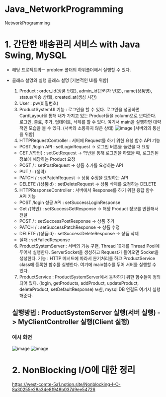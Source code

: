 # Java_NetworkProgramming
NetworkProgramming

# 1. 간단한 배송관리 서비스 with Java Swing, MySQL
- 해당 프로젝트의ㅡ problem 폴더의 하위폴더에서 실행할 수 있다.
- 클래스 설명와 실행 클래스 설명
  [기본적인 UI를 위함]
  1) Product : order_id(상품 번호), admin_id(관리자 번호), name(상품명), status(배송 상태), created_at(생성 시간)
  2) User : pw(비밀번호)
  3) ProductSystemUI
    기능 : 로그인을 할 수 있다. 로그인을 성공하면 CardLayout을 통해 내가 가지고 있는 Product들을 column으로 보여준다.
          로그인, 종료, 추가, 업데이트, 삭제를 할 수 있다.
          여기서 main을 실행하면 대략적인 모습을 볼 수 있다. (서버와 소통하지 않은 상태)
          ![image](https://user-images.githubusercontent.com/57055730/206972397-a8762e23-18e6-4f72-9758-eff02ab6fde0.png)
  [서버와의 통신을 위함]
  4) HTTPRequestController : 서버에 Request를 하기 위한 요청 함수 API
    기능  
    - POST /login API : setLoginRequest -> 로그인 버튼을 눌렀을 때 요청
    - GET /{학번} : setGetRequest -> 학번을 통해 로그인을 하였을 때, 로그인된 정보에 해당하는 Product 요청
    - POST / : setPostRequest -> 상품 추가를 요청하는 API
    - PUT / : (생략)
    - PATCH / : setPatchRequest -> 상품 수정을 요청하는 API
    - DELETE /{상품id} : setDeleteRequest -> 상품 삭제를 요청하는 DELETE
   5) HTTPResponseController : 서버에서 Response를 하기 위한 응답 함수 API
    기능
    - POST /login 성공 API : setSuccessLoginResponse
    - Get /{학번} : setSuccessGetResponse -> 해당 Product 정보를 반환해서 전달
    - POST / : setSuccessPostResponse -> 상품 추가
    - PATCH / : setSuccessPatchResponse -> 상품 수정
    - DELETE /{상품id} : setSuccessDeleteResponse -> 상품 삭제
    - 실패 : setFailedResponse
   6) ProductSystemServer : 서버의 기능 구현, Thread 10개를 Thread Pool에 두어서 실행한다. 
   ServerSocket을 생성하고 Request가 들어오면 Socket을 생성한다.
    기능 : HTTP 메서드에 따라서 분기처리를 하고 ProductService class에 등록한 함수를 실행한다. 
      여기에 main함수를 두어 서버를 실행할 수 있다.
   7) ProductService : ProductSystemServer에서 동작하기 위한 함수들이 정의되어 있다. 
      (login, getProducts, addProduct, updateProduct, deleteProduct, setDefaultResponse)
        또한, mysql DB 연결도 여기서 실행해준다.
  
  ## 실행방법 : ProductSystemServer 실행(서버 실행) -> MyClientController 실행(Client 실행)
  ### 예시 화면
  ![image](https://user-images.githubusercontent.com/57055730/206975979-39ec23a4-10fd-40cc-81b4-41b9a31eba54.png)
  ![image](https://user-images.githubusercontent.com/57055730/206976006-a4453677-e3d1-4b8e-81e3-1030c11ab881.png)
  
  # 2. NonBlocking I/O에 대한 정리
  https://west-comte-5a1.notion.site/Nonblocking-I-O-8a30255e28a34e8f948b037d9ee54726

    
  
